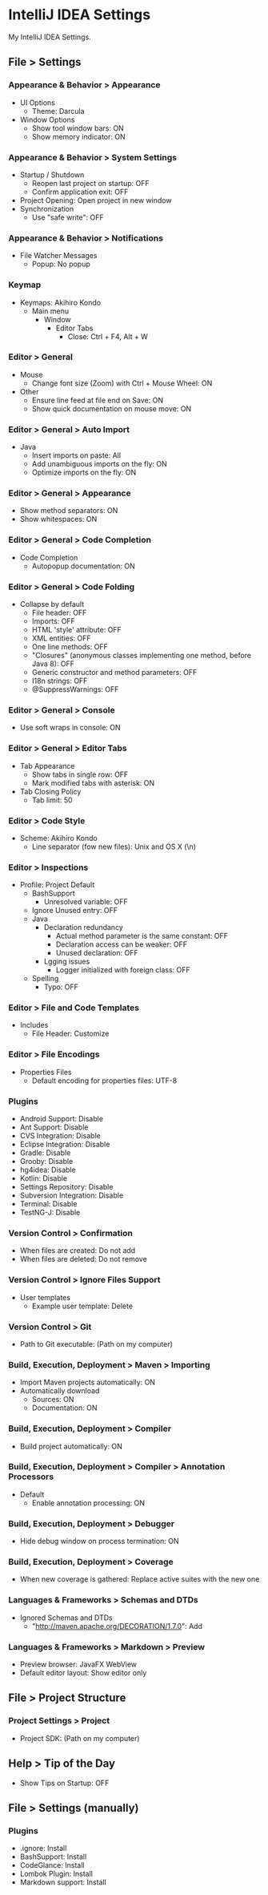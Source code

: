 IntelliJ IDEA Settings
======================

My IntelliJ IDEA Settings.  

File > Settings
---------------

### Appearance & Behavior > Appearance

* UI Options
    * Theme: Darcula
* Window Options
    * Show tool window bars: ON
    * Show memory indicator: ON

### Appearance & Behavior > System Settings

* Startup / Shutdown
    * Reopen last project on startup: OFF
    * Confirm application exit: OFF
* Project Opening: Open project in new window
* Synchronization
    * Use "safe write": OFF

### Appearance & Behavior > Notifications

* File Watcher Messages
    * Popup: No popup

### Keymap

* Keymaps: Akihiro Kondo
    * Main menu
        * Window
            * Editor Tabs
                * Close: Ctrl + F4, Alt + W

### Editor > General

* Mouse
    * Change font size (Zoom) with Ctrl + Mouse Wheel: ON
* Other
    * Ensure line feed at file end on Save: ON
    * Show quick documentation on mouse move: ON

### Editor > General > Auto Import

* Java
    * Insert imports on paste: All
    * Add unambiguous imports on the fly: ON
    * Optimize imports on the fly: ON

### Editor > General > Appearance

* Show method separators: ON
* Show whitespaces: ON

### Editor > General > Code Completion

* Code Completion
    * Autopopup documentation: ON

### Editor > General > Code Folding

* Collapse by default
    * File header: OFF
    * Imports: OFF
    * HTML 'style' attribute: OFF
    * XML entities: OFF
    * One line methods: OFF
    * "Closures" (anonymous classes implementing one method, before Java 8): OFF
    * Generic constructor and method parameters: OFF
    * I18n strings: OFF
    * @SuppressWarnings: OFF

### Editor > General > Console

* Use soft wraps in console: ON

### Editor > General > Editor Tabs

* Tab Appearance
    * Show tabs in single row: OFF
    * Mark modified tabs with asterisk: ON
* Tab Closing Policy
    * Tab limit: 50

### Editor > Code Style

* Scheme: Akihiro Kondo
    * Line separator (fow new files): Unix and OS X (\n)

### Editor > Inspections

* Profile: Project Default
    * BashSupport
        * Unresolved variable: OFF
    * Ignore
        Unused entry: OFF
    * Java
        * Declaration redundancy
            * Actual method parameter is the same constant: OFF
            * Declaration access can be weaker: OFF
            * Unused declaration: OFF
        * Lgging issues
            * Logger initialized with foreign class: OFF
    * Spelling
        * Typo: OFF

### Editor > File and Code Templates

* Includes
    * File Header: Customize

### Editor > File Encodings

* Properties Files
    * Default encoding for properties files: UTF-8

### Plugins

* Android Support: Disable
* Ant Support: Disable
* CVS Integration: Disable
* Eclipse Integration: Disable
* Gradle: Disable
* Grooby: Disable
* hg4idea: Disable
* Kotlin: Disable
* Settings Repository: Disable
* Subversion Integration: Disable
* Terminal: Disable
* TestNG-J: Disable

### Version Control > Confirmation

* When files are created: Do not add
* When files are deleted: Do not remove

### Version Control > Ignore Files Support

* User templates
    * Example user template: Delete

### Version Control > Git

* Path to Git executable: (Path on my computer)

### Build, Execution, Deployment > Maven > Importing

* Import Maven projects automatically: ON
* Automatically download
    * Sources: ON
    * Documentation: ON

### Build, Execution, Deployment > Compiler

* Build project automatically: ON

### Build, Execution, Deployment > Compiler > Annotation Processors

* Default
    * Enable annotation processing: ON

### Build, Execution, Deployment > Debugger

* Hide debug window on process termination: ON

### Build, Execution, Deployment > Coverage

* When new coverage is gathered: Replace active suites with the new one

### Languages & Frameworks > Schemas and DTDs

* Ignored Schemas and DTDs
    * "http://maven.apache.org/DECORATION/1.7.0": Add

### Languages & Frameworks > Markdown > Preview

* Preview browser: JavaFX WebView
* Default editor layout: Show editor only

File > Project Structure
------------------------

### Project Settings > Project

* Project SDK: (Path on my computer)

Help > Tip of the Day
---------------------

* Show Tips on Startup: OFF

File > Settings (manually)
--------------------------

### Plugins

* .ignore: Install
* BashSupport: Install
* CodeGlance: Install
* Lombok Plugin: Install
* Markdown support: Install
